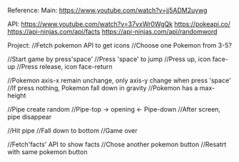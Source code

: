 Reference:
Main:
https://www.youtube.com/watch?v=jj5ADM2uywg

API:
https://www.youtube.com/watch?v=37vxWr0WgQk
https://pokeapi.co/
https://api-ninjas.com/api/facts
https://api-ninjas.com/api/randomword

Project:
//Fetch pokemon API to get icons
//Choose one Pokemon from 3-5?

//Start game by press'space'
//Press 'space' to jump
//Press up, icon face-up
//Press release, icon face-return

//Pokemon axis-x remain unchange, only axis-y change when press 'space'
//If press nothing, Pokemon fall down in gravity
//Pokemon has a max-height

//Pipe create random
//Pipe-top -> opening <- Pipe-down
//After screen, pipe disappear

//Hit pipe
//Fall down to bottom
//Game over

//Fetch'facts' API to show facts
//Chose another pokemon button
//Resatrt with same pokemon button
